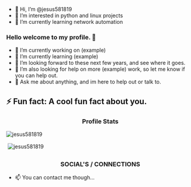 - 👋 Hi, I’m @jesus581819
- 👀 I’m interested in python and linux projects
- 🌱 I’m currently learning network automation

### Hello welcome to my profile. 👋

- 🔭 I’m currently working on (example)
- 🌱 I’m currently learning (example)
- 👯 I’m looking forward to these next few years, and see where it goes.
- 🤔 I’m also looking for help on more (example) work, so let me know if you can help out.
- 💬 Ask me about anything, and im here to help out or talk to.

## ⚡ Fun fact: A cool fun fact about you.

<h3 align="center">Profile Stats</h3>

<p align="left"> <img src="https://komarev.com/ghpvc/?username=jesus581819" alt="jesus581819" /> </p>

<p>&nbsp;<img align="center" src="https://github-readme-stats.vercel.app/api?username=jesus581819&show_icons=true" alt="jesus581819" /></p>

## <h3 align="center">SOCIAL'S / CONNECTIONS</h3>

- 📫 You can contact me though...

<!---
jesus581819/jesus581819 is a ✨ special ✨ repository because its `README.md` (this file) appears on your GitHub profile.
You can click the Preview link to take a look at your changes.
--->

